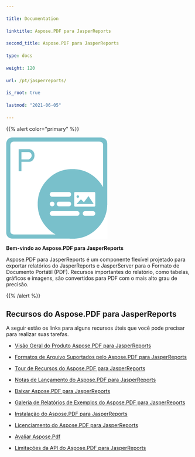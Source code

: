 ```yaml
---

title: Documentation

linktitle: Aspose.PDF para JasperReports

second_title: Aspose.PDF para JasperReports

type: docs

weight: 120

url: /pt/jasperreports/

is_root: true

lastmod: "2021-06-05"

---
```


{{% alert color="primary" %}}

![todo:image_alt_text](aspose_pdf-for-jasperreports.png)

**Bem-vindo ao Aspose.PDF para JasperReports**

Aspose.PDF para JasperReports é um componente flexível projetado para exportar relatórios do JasperReports e JasperServer para o Formato de Documento Portátil (PDF). Recursos importantes do relatório, como tabelas, gráficos e imagens, são convertidos para PDF com o mais alto grau de precisão.

{{% /alert %}}

## **Recursos do Aspose.PDF para JasperReports**

A seguir estão os links para alguns recursos úteis que você pode precisar para realizar suas tarefas.

- [Visão Geral do Produto Aspose.PDF para JasperReports](/pdf/pt/jasperreports/product-overview/)

- [Formatos de Arquivo Suportados pelo Aspose.PDF para JasperReports](/pdf/pt/jasperreports/supported-file-formats/)

- [Tour de Recursos do Aspose.PDF para JasperReports](/pdf/pt/jasperreports/feature-tour/)

- [Notas de Lançamento do Aspose.PDF para JasperReports](https://releases.aspose.com/pdf/jassperreport/release-notes/)

- [Baixar Aspose.PDF para JasperReports](https://releases.aspose.com/pdf/jassperreport/)

- [Galeria de Relatórios de Exemplos do Aspose.PDF para JasperReports](/pdf/pt/jasperreports/sample-reports-gallery/)

- [Instalação do Aspose.PDF para JasperReports](/pdf/pt/jasperreports/installation/)

- [Licenciamento do Aspose.PDF para JasperReports](/pdf/pt/jasperreports/licensing/)

- [Avaliar Aspose.Pdf](/pdf/pt/jasperreports/evaluate-aspose-pdf/)

- [Limitações da API do Aspose.PDF para JasperReports](/pdf/pt/jasperreports/api-limitations/)
